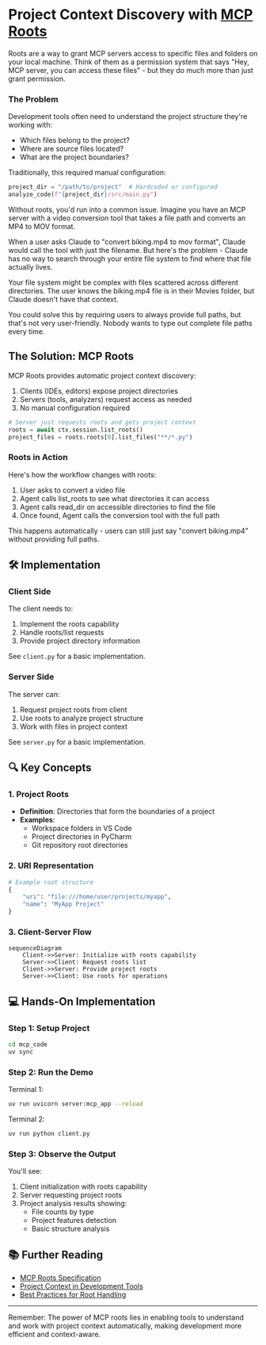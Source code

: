 # Project Context Discovery with [MCP Roots](https://modelcontextprotocol.io/specification/2025-06-18/client/roots)

Roots are a way to grant MCP servers access to specific files and folders on your local machine. Think of them as a permission system that says "Hey, MCP server, you can access these files" - but they do much more than just grant permission.

### The Problem
Development tools often need to understand the project structure they're working with:
- Which files belong to the project?
- Where are source files located?
- What are the project boundaries?

Traditionally, this required manual configuration:
```python
project_dir = "/path/to/project"  # Hardcoded or configured
analyze_code(f"{project_dir}/src/main.py")
```

Without roots, you'd run into a common issue. Imagine you have an MCP server with a video conversion tool that takes a file path and converts an MP4 to MOV format.

When a user asks Claude to "convert biking.mp4 to mov format", Claude would call the tool with just the filename. But here's the problem - Claude has no way to search through your entire file system to find where that file actually lives.

Your file system might be complex with files scattered across different directories. The user knows the biking.mp4 file is in their Movies folder, but Claude doesn't have that context.

You could solve this by requiring users to always provide full paths, but that's not very user-friendly. Nobody wants to type out complete file paths every time.

## The Solution: MCP Roots
MCP Roots provides automatic project context discovery:
1. Clients (IDEs, editors) expose project directories
2. Servers (tools, analyzers) request access as needed
3. No manual configuration required

```python
# Server just requests roots and gets project context
roots = await ctx.session.list_roots()
project_files = roots.roots[0].list_files("**/*.py")
```

### Roots in Action
Here's how the workflow changes with roots:

1. User asks to convert a video file
2. Agent calls list_roots to see what directories it can access
3. Agent calls read_dir on accessible directories to find the file
4. Once found, Agent calls the conversion tool with the full path

This happens automatically - users can still just say "convert biking.mp4" without providing full paths.

## 🛠️ Implementation

### Client Side
The client needs to:
1. Implement the roots capability
2. Handle roots/list requests
3. Provide project directory information

See `client.py` for a basic implementation.

### Server Side
The server can:
1. Request project roots from client
2. Use roots to analyze project structure
3. Work with files in project context

See `server.py` for a basic implementation.

## 🔍 Key Concepts

### 1. Project Roots
- **Definition**: Directories that form the boundaries of a project
- **Examples**: 
  - Workspace folders in VS Code
  - Project directories in PyCharm
  - Git repository root directories

### 2. URI Representation
```python
# Example root structure
{
    "uri": "file:///home/user/projects/myapp",
    "name": "MyApp Project"
}
```

### 3. Client-Server Flow
```mermaid
sequenceDiagram
    Client->>Server: Initialize with roots capability
    Server->>Client: Request roots list
    Client->>Server: Provide project roots
    Server->>Client: Use roots for operations
```

## 💻 Hands-On Implementation

### Step 1: Setup Project
```bash
cd mcp_code
uv sync
```

### Step 2: Run the Demo
Terminal 1:
```bash
uv run uvicorn server:mcp_app --reload
```

Terminal 2:
   ```bash
   uv run python client.py
   ```

### Step 3: Observe the Output
You'll see:
1. Client initialization with roots capability
2. Server requesting project roots
3. Project analysis results showing:
   - File counts by type
   - Project features detection
   - Basic structure analysis


## 📚 Further Reading
- [MCP Roots Specification](https://modelcontextprotocol.io/specification/2025-06-18/client/roots)
- [Project Context in Development Tools](https://modelcontextprotocol.io/blog/project-context)
- [Best Practices for Root Handling](https://modelcontextprotocol.io/blog/root-handling)

---

Remember: The power of MCP roots lies in enabling tools to understand and work with project context automatically, making development more efficient and context-aware. 